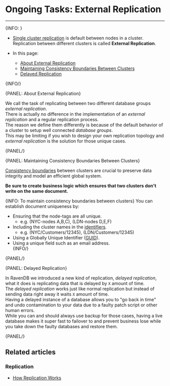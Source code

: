 # Ongoing Tasks: External Replication
---

{INFO: }

* [Single cluster replication](../../server/clustering/replication/replication) is default between nodes in a cluster.  
  Replication between different clusters is called **External Replication**. 

* In this page: 
   * [About External Replication](../../server/ongoing-tasks/external-replication#about-external-replication)
   * [Maintaining Consistency Boundaries Between Clusters](../../server/ongoing-tasks/external-replication#maintaining-consistency-boundaries-between-clusters)
   * [Delayed Replication](../../server/ongoing-tasks/external-replication#delayed-replication)

{INFO/}

{PANEL: About External Replication}

We call the task of replicating between two different database groups _external replication_.  
There is actually no difference in the implementation of an _external replication_ and a regular replication process.  
The reason we define them differently is because of the default behavior of a cluster to setup well connected _database groups_.  
This may be limiting if you wish to design your own replication topology and _external replication_ is the solution for those unique cases.  

{PANEL/}

{PANEL: Maintaining Consistency Boundaries Between Clusters}

[Consistency boundaries](https://ayende.com/blog/196769-B/data-ownership-in-a-distributed-system)
between clusters are crucial to preserve data integrity and model an efficient global system.  

**Be sure to create business logic which ensures that two clusters don't write on the same document.** 

{INFO: To maintain consistency boundaries between clusters}
You can establish document uniqueness by:

* Ensuring that the node-tags are all unique. 
   * e.g. (NYC-nodes A,B,C), (LDN-nodes D,E,F)  
* Including the cluster names in the [identifiers](../../client-api/document-identifiers/working-with-document-identifiers). 
   * e.g. (NYC/Customers/12345), (LDN/Customers/12345)  
* Using a Globally Unique Identifier ([GUID](../../server/kb/document-identifier-generation#guid)).  
* Using a unique field such as an email address.  
{INFO/}

{PANEL/}

{PANEL: Delayed Replication}

In RavenDB we introduced a new kind of replication, _delayed replication_, what it does is replicating data that is delayed by `X` amount of time.  
The _delayed replication_ works just like normal replication but instead of sending data right away it waits `X` amount of time.  
Having a delayed instance of a database allows you to "go back in time" and undo contamination to your data due to a faulty patch script or other human errors.  
While you can and should always use backup for those cases, having a live database makes it super fast to failover to and prevent business lose while you take down the faulty databases and restore them.  

{PANEL/}

## Related articles

### Replication

- [How Replication Works](../../server/clustering/replication/replication)
